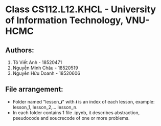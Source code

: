 # Class CS112.L12.KHCL - University of Information Technology, VNU-HCMC
## Authors:
1. Tô Viết Anh - 18520471
2. Nguyễn Minh Châu - 18520519
3. Nguyễn Hữu Doanh - 18520606
## File arrangement:
* Folder named "lesson_***i***" with ***i*** is an index of each lesson, example: lesson_1, lesson_2,... lesson_n.
* In each folder contains 1 file .ipynb, it describes abstraction, pseudocode and soucrecode of one or more problems.
